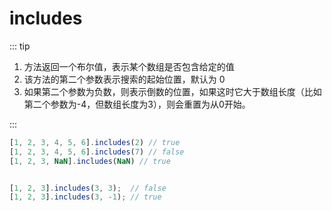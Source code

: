 # includes

::: tip

1. 方法返回一个布尔值，表示某个数组是否包含给定的值
2. 该方法的第二个参数表示搜索的起始位置，默认为 0
3. 如果第二个参数为负数，则表示倒数的位置，如果这时它大于数组长度（比如第二个参数为-4，但数组长度为3），则会重置为从0开始。

:::

```js
[1, 2, 3, 4, 5, 6].includes(2) // true
[1, 2, 3, 4, 5, 6].includes(7) // false
[1, 2, 3, NaN].includes(NaN) // true
```
```js

[1, 2, 3].includes(3, 3);  // false
[1, 2, 3].includes(3, -1); // true

```
